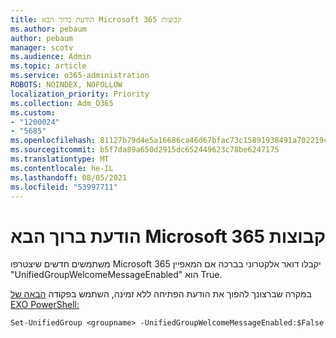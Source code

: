 ```yaml
---
title: הודעת ברוך הבא Microsoft 365 קבוצות
ms.author: pebaum
author: pebaum
manager: scotv
ms.audience: Admin
ms.topic: article
ms.service: o365-administration
ROBOTS: NOINDEX, NOFOLLOW
localization_priority: Priority
ms.collection: Adm_O365
ms.custom:
- "1200024"
- "5685"
ms.openlocfilehash: 81127b79d4e5a16686ca46d67bfac73c15891938491a702219cd73757c4e106c
ms.sourcegitcommit: b5f7da89a650d2915dc652449623c78be6247175
ms.translationtype: MT
ms.contentlocale: he-IL
ms.lasthandoff: 08/05/2021
ms.locfileid: "53997711"
---
```

# <a name="welcome-message-in-microsoft-365-groups"></a>הודעת ברוך הבא Microsoft 365 קבוצות

משתמשים חדשים שיצטרפו Microsoft 365 יקבלו דואר אלקטרוני בברכה אם המאפיין "UnifiedGroupWelcomeMessageEnabled" הוא True.

במקרה שברצונך להפוך את הודעת הפתיחה ללא זמינה, השתמש בפקודה [הבאה של EXO PowerShell:](https://docs.microsoft.com/powershell/exchange/exchange-online/exchange-online-powershell-v2/exchange-online-powershell-v2?view=exchange-ps)

`
Set-UnifiedGroup <groupname> -UnifiedGroupWelcomeMessageEnabled:$False
`
